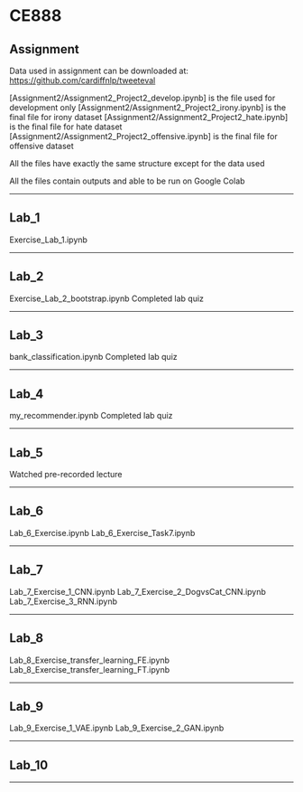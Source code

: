 # CE888

## Assignment
Data used in assignment can be downloaded at: https://github.com/cardiffnlp/tweeteval

[Assignment2/Assignment2_Project2_develop.ipynb] is the file used for development only
[Assignment2/Assignment2_Project2_irony.ipynb] is the final file for irony dataset
[Assignment2/Assignment2_Project2_hate.ipynb] is the final file for hate dataset
[Assignment2/Assignment2_Project2_offensive.ipynb] is the final file for offensive dataset

All the files have exactly the same structure except for the data used

All the files contain outputs and able to be run on Google Colab
***
## Lab_1
Exercise_Lab_1.ipynb
***
## Lab_2
Exercise_Lab_2_bootstrap.ipynb
Completed lab quiz
***
## Lab_3
bank_classification.ipynb
Completed lab quiz
***
## Lab_4
my_recommender.ipynb
Completed lab quiz
***
## Lab_5
Watched pre-recorded lecture
***
## Lab_6
Lab_6_Exercise.ipynb
Lab_6_Exercise_Task7.ipynb
***
## Lab_7
Lab_7_Exercise_1_CNN.ipynb
Lab_7_Exercise_2_DogvsCat_CNN.ipynb
Lab_7_Exercise_3_RNN.ipynb
***
## Lab_8
Lab_8_Exercise_transfer_learning_FE.ipynb
Lab_8_Exercise_transfer_learning_FT.ipynb
***
## Lab_9
Lab_9_Exercise_1_VAE.ipynb
Lab_9_Exercise_2_GAN.ipynb
***
## Lab_10

***
